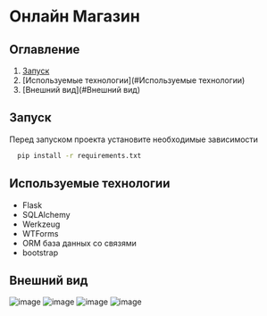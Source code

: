 # Онлайн Магазин

## Оглавление
1. [Запуск](#Запуск)
2. [Используемые технологии](#Используемые технологии)
3. [Внешний вид](#Внешний вид)

## Запуск
Перед запуском проекта установите необходимые зависимости 
```bash
  pip install -r requirements.txt
```

## Используемые технологии
* Flask
* SQLAlchemy
* Werkzeug
* WTForms
* ORM база данных со связями
* bootstrap

## Внешний вид
![image](https://user-images.githubusercontent.com/98234667/234617816-2e50dfcd-e7e1-49f4-8d4d-931c60975f31.png)
![image](https://user-images.githubusercontent.com/98234667/234618550-4b6d29f8-eb67-4794-9a01-6a708cf1286f.png)
![image](https://user-images.githubusercontent.com/98234667/234618590-660b6de0-f943-43fc-9e9c-be2750122232.png)
![image](https://user-images.githubusercontent.com/98234667/234618853-6fa526a8-729f-416e-b6c9-dd2084405d3f.png)
